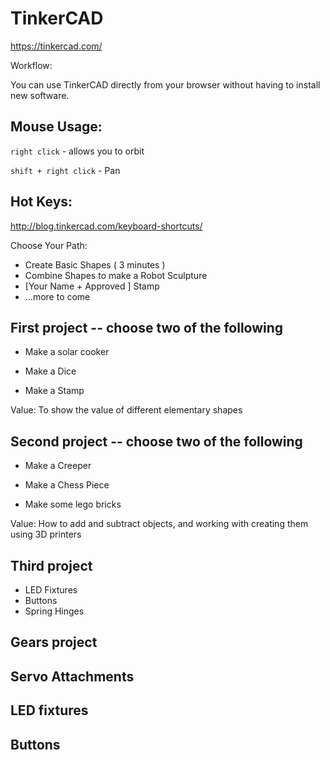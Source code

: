 TinkerCAD
=========

https://tinkercad.com/

Workflow:

You can use TinkerCAD directly from your browser without having to install new software.


## Mouse Usage:

`right click` - allows you to orbit

`shift + right click` - Pan

## Hot Keys:

http://blog.tinkercad.com/keyboard-shortcuts/



Choose Your Path:

* Create Basic Shapes ( 3 minutes )
* Combine Shapes to make a Robot Sculpture
* [Your Name + Approved ] Stamp
* ...more to come


## First project  -- choose two of the following
* Make a solar cooker
 
* Make a Dice

* Make a Stamp

Value: To show the value of different elementary shapes

## Second project -- choose two of the following

* Make a Creeper

* Make a Chess Piece

* Make some lego bricks

Value: How to add and subtract objects, and working with creating them using 3D printers

## Third project 

* LED Fixtures
* Buttons
* Spring Hinges


## Gears project


## Servo Attachments

## LED fixtures

## Buttons

##
